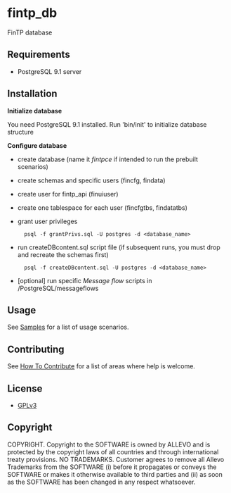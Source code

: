 fintp_db
========

FinTP database



Requirements
---------------------

- PostgreSQL 9.1 server


Installation
---------------------

**Initialize database**

You need PostgreSQL 9.1 installed.
Run 'bin/init' to initialize database structure

**Configure database**

- create database (name it *fintpce* if intended to run the prebuilt scenarios)
- create schemas and specific users (fincfg, findata)
- create user for fintp_api (finuiuser)
- create one tablespace for each user (fincfgtbs, findatatbs)
- grant user privileges 

        psql -f grantPrivs.sql -U postgres -d <database_name>
- run createDBcontent.sql script file (if subsequent runs, you must drop and recreate the schemas first)

        psql -f createDBcontent.sql -U postgres -d <database_name>
- [optional] run specific *Message flow* scripts in /PostgreSQL/messageflows

Usage
-----
See [Samples](https://github.com/FinTP/fintp_samples) for a list of usage scenarios.

Contributing
-----
See [How To Contribute](http://www.fintp.org/how-to-contribute) for a list of areas where help is welcome.

License
-----
- [GPLv3](http://www.gnu.org/licenses/gpl-3.0.html)

Copyright
-------
COPYRIGHT.  Copyright to the SOFTWARE is owned by ALLEVO and is protected by the copyright laws of all countries and through international treaty provisions. 
NO TRADEMARKS.  Customer agrees to remove all Allevo Trademarks from the SOFTWARE (i) before it propagates or conveys the SOFTWARE or makes it otherwise available to third parties and (ii) as soon as the SOFTWARE has been changed in any respect whatsoever. 
